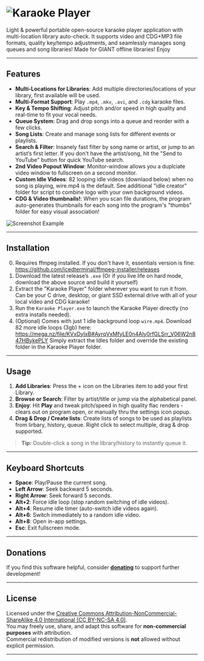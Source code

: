 # ![Karaoke Player](https://i.postimg.cc/wvMz1Hwq/karaokeplayerlogo.png)

Light & powerful portable open-source karaoke player application with multi-location library auto-check. It supports video and CDG+MP3 file formats, quality key/tempo adjustments, and seamlessly manages song queues and song libraries! Made for GIANT offline libraries! Enjoy 

---
## Features
- **Multi-Locations for Libraries**: Add multiple directories/locations of your library, first available will be used.
- **Multi-Format Support**: Play `.mp4`, `.mkv`, `.avi`, and `.cdg` karaoke files.
- **Key & Tempo Shifting**: Adjust pitch and/or speed in high quality and real-time to fit your vocal needs.
- **Queue System**: Drag and drop songs into a queue and reorder with a few clicks.
- **Song Lists**: Create and manage song lists for different events or playlists.
- **Search & Filter**: Insanely fast filter by song name or artist, or jump to an artist’s first letter. If you don't have the artist/song, hit the "Send to YouTube" button for quick YouTube search.
- **2nd Video Popout Window**: Monitor-window allows you a duplciate video window to fullscreen on a second monitor.
- **Custom Idle Videos**: 82 looping idle videos (downlaod below) when no song is playing, wire.mp4 is the default. See additional "idle creator" folder for script to combine logo with your own background videos.
- **CDG & Video thumbnails!**: When you scan file durations, the program auto-generates thumbnails for each song into the program's "thumbs" folder for easy visual association!

![Screenshot Example](https://i.postimg.cc/Z5DP3xcr/screeny.png)

---
## Installation
0. Requires ffmpeg installed. If you don't have it, essentials version is fine: https://github.com/icedterminal/ffmpeg-installer/releases
1. Download the latest release’s `.exe` (Or if you live life on hard mode, download the above source and build it yourself)
2. Extract the "Karaoke Player" folder wherever you want to run it from. Can be your C drive, desktop, or giant SSD external drive with all of your local video and CDG karaoke!
3. Run the `Karaoke Player.exe` to launch the Karaoke Player directly (no extra installs needed).
4. (Optional) Comes with just 1 idle background loop `wire.mp4`. Download 82 more idle loops (3gb) here: https://mega.nz/file/KVxDyIxB#AyrqVxMfyLE0n4Aly0rfGLSrr_V06W2n847HBykePLY
Simply extract the Idles folder and override the existing folder in the Karaoke Player folder.

---
## Usage
1. **Add Libraries**: Press the + icon on the Libraries item to add your first Library. 
2. **Browse or Search**: Filter by artist/title or jump via the alphabetical panel.  
4. **Enjoy**: Hit **Play** and tweak pitch/speed in high quality flac renders - clears out on program open, or manually thru the settings icon popup.
3. **Drag & Drop / Create lists**: Create lists of songs to be used as playlists from lirbary, history, queue. Right click to select multiple, drag & drop supported.

> **Tip:** Double-click a song in the library/history to instantly queue it.

---
## Keyboard Shortcuts
- **Space**: Play/Pause the current song.  
- **Left Arrow**: Seek backward 5 seconds.  
- **Right Arrow**: Seek forward 5 seconds.  
- **Alt+2**: Force idle loop (stop random switching of idle videos).  
- **Alt+4**: Resume idle timer (auto-switch idle videos again).  
- **Alt+6**: Switch immediately to a random idle video.  
- **Alt+8**: Open in-app settings.  
- **Esc**: Exit fullscreen mode.

---
## Donations
If you find this software helpful, consider [**donating**](https://ko-fi.com/profzelonka "Donate Here") to support further development!

---
## License
Licensed under the [Creative Commons Attribution-NonCommercial-ShareAlike 4.0 International (CC BY-NC-SA 4.0)](https://creativecommons.org/licenses/by-nc-sa/4.0/).  
You may freely use, share, and adapt this software for **non-commercial purposes** with attribution.  
Commercial redistribution of modified versions is **not** allowed without explicit permission.

---
